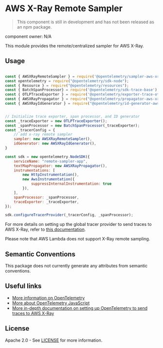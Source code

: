# AWS X-Ray Remote Sampler

> This component is still in development and has not been released as an npm package.

component owner: N/A

This module provides the remote/centralized sampler for AWS X-Ray.

## Usage

```js

const { AWSXRayRemoteSampler } = require('@opentelemetry/sampler-aws-xray');
const opentelemetry = require("@opentelemetry/sdk-node");
const { Resource } = require("@opentelemetry/resources");
const { BatchSpanProcessor} = require('@opentelemetry/sdk-trace-base');
const { OTLPTraceExporter } = require('@opentelemetry/exporter-trace-otlp-grpc');
const { AWSXRayPropagator } = require("@opentelemetry/propagator-aws-xray");
const { AWSXRayIdGenerator } = require("@opentelemetry/id-generator-aws-xray");


// Initialize trace exporter, span processor, and ID generator
const _traceExporter = new OTLPTraceExporter();
const _spanProcessor = new BatchSpanProcessor(_traceExporter);
const _tracerConfig = {
    // add x-ray remote sampler
    sampler: new AWSXRayRemoteSampler(),
    idGenerator: new AWSXRayIdGenerator(),
}

const sdk = new opentelemetry.NodeSDK({
    serviceName: "remote-sampler-app",
    textMapPropagator: new AWSXRayPropagator(),
    instrumentations: [
        new HttpInstrumentation(),
        new AwsInstrumentation({
            suppressInternalInstrumentation: true
        }),
    ],
    spanProcessor: _spanProcessor,
    traceExporter: _traceExporter,
});

sdk.configureTracerProvider(_tracerConfig, _spanProcessor);

```

For more details on setting up the global tracer provider to send traces to AWS X-Ray, refer to [this documentation](https://aws-otel.github.io/docs/getting-started/js-sdk/trace-manual-instr#setting-up-the-global-tracer).

Please note that AWS Lambda does not support X-Ray remote sampling.

## Semantic Conventions

This package does not currently generate any attributes from semantic conventions.

## Useful links

- [More information on OpenTelemetry](https://opentelemetry.io/)
- [More about OpenTelemetry JavaScript](https://github.com/open-telemetry/opentelemetry-js)
- [More in-depth documentation on setting up OpenTelemetry to send traces to AWS X-Ray](https://aws-otel.github.io/docs/getting-started/javascript-sdk)

## License

Apache 2.0 - See [LICENSE](https://github.com/open-telemetry/opentelemetry-js-contrib/blob/main/LICENSE) for more information.
